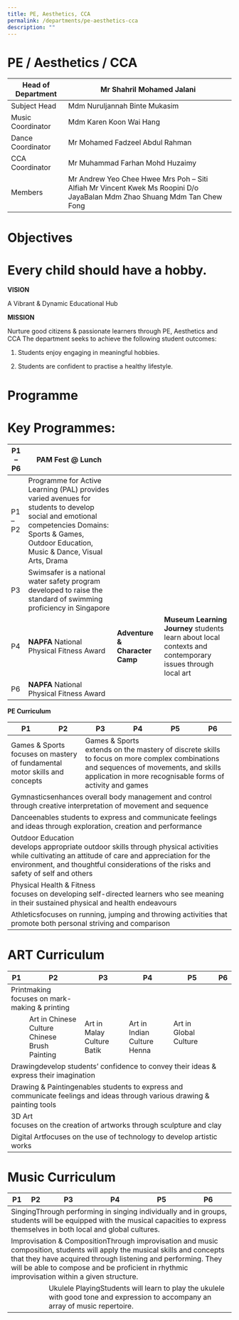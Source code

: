```yaml
---
title: PE, Aesthetics, CCA
permalink: /departments/pe-aesthetics-cca
description: ""
---
```

# PE / Aesthetics / CCA
| Head of Department | Mr Shahril Mohamed Jalani                                                                                                |
|--------------------|--------------------------------------------------------------------------------------------------------------------------|
| Subject Head       | Mdm Nuruljannah Binte Mukasim                                                                                            |
| Music Coordinator  | Mdm Karen Koon Wai Hang                                                                                                  |
| Dance Coordinator  | Mr Mohamed Fadzeel Abdul Rahman                                                                                          |
| CCA Coordinator    | Mr Muhammad Farhan Mohd Huzaimy                                                                                          |
| Members            | Mr Andrew Yeo Chee Hwee Mrs Poh – Siti Alfiah Mr Vincent Kwek Ms Roopini D/o JayaBalan Mdm Zhao Shuang Mdm Tan Chew Fong |

# Objectives
# Every child should have a hobby.

**VISION**

A Vibrant & Dynamic Educational Hub

**MISSION**

Nurture good citizens & passionate learners through PE, Aesthetics and CCA
The department seeks to achieve the following student outcomes:

1. Students enjoy engaging in meaningful hobbies.

2. Students are confident to practise a healthy lifestyle.


# Programme
# Key Programmes:

| P1 – P6 | **PAM Fest @ Lunch**                                                                                                                                                                                    |                            |                                                                                                       |
|---------|-----------------------------------------------------------------------------------------------------------------------------------------------------------------------------------------------------|----------------------------|-------------------------------------------------------------------------------------------------------|
| P1 – P2 | Programme for Active Learning (PAL) provides varied avenues for students to develop social and emotional competencies Domains: Sports & Games, Outdoor Education, Music & Dance, Visual Arts, Drama |                            |                                                                                                       |
| P3      | Swimsafer is a national water safety program developed to raise the standard of swimming proficiency in Singapore                                                                                   |                            |                                                                                                       |
| P4      | **NAPFA** National Physical Fitness Award                                                                                                                                                               | **Adventure & Character Camp** | **Museum Learning Journey** students learn about local contexts and contemporary issues through local art |
| P6      | **NAPFA** National Physical Fitness Award                                                                                                                                                               |                            |                                                                                                       |

**PE Curriculum**
<table><thead><tr><th>P1<br></th><th>P2<br></th><th>P3<br></th><th>P4<br></th><th>P5<br></th><th>P6<br></th></tr></thead><tbody><tr><td colspan="2">Games &amp; Sports<br>focuses on mastery of fundamental motor skills and concepts<br></td><td colspan="4">Games &amp; Sports <br>extends on the mastery of discrete skills to focus on more complex combinations and sequences of movements, and skills application in more recognisable forms of activity and games<br></td></tr><tr><td colspan="6">Gymnasticsenhances overall body management and control through creative interpretation of movement and sequence<br></td></tr><tr><td colspan="6">Danceenables students to express and communicate feelings and ideas through exploration, creation and performance<br></td></tr><tr><td colspan="6">Outdoor Education<br>develops appropriate outdoor skills through physical activities while cultivating an attitude of care and appreciation for the environment, and thoughtful considerations of the risks and safety of self and others<br></td></tr><tr><td colspan="6">Physical Health &amp; Fitness<br>focuses on developing self-directed learners who see meaning in their sustained physical and health endeavours<br></td></tr><tr><td colspan="6">Athleticsfocuses on running, jumping and throwing activities that promote both personal striving and comparison</td></tr></tbody></table>


# ART Curriculum

<table><thead><tr><th>P1</th><th>P2<br></th><th>P3<br></th><th>P4<br></th><th>P5<br></th><th>P6<br></th></tr></thead><tbody><tr><td colspan="2">Printmaking<br>focuses on mark-making &amp; printing<br></td><td colspan="4"></td></tr><tr><td></td><td>Art in Chinese Culture<br>Chinese Brush Painting<br></td><td>Art in Malay Culture<br>Batik<br></td><td>Art in Indian Culture<br>Henna<br></td><td>Art in Global Culture<br><br></td><td></td></tr><tr><td colspan="6">Drawingdevelop students’ confidence to convey their ideas &amp; express their imagination<br></td></tr><tr><td colspan="6">Drawing &amp; Paintingenables students to express and communicate feelings and ideas through various drawing &amp; painting tools<br></td></tr><tr><td colspan="6">3D Art<br>focuses on the creation of artworks through sculpture and clay<br></td></tr><tr><td colspan="6">Digital Artfocuses on the use of technology to develop artistic works</td></tr></tbody></table>

# Music Curriculum
<table><thead><tr><th>P1<br></th><th>P2<br></th><th>P3<br></th><th>P4<br></th><th>P5<br></th><th>P6<br></th></tr></thead><tbody><tr><td colspan="6">SingingThrough performing in singing individually and in groups, students will be equipped with the musical capacities to express themselves in both local and global cultures.<br></td></tr><tr><td colspan="6">Improvisation &amp; CompositionThrough improvisation and music composition, students will apply the musical skills and concepts that they have acquired through listening and performing. They will be able to compose and be proficient in rhythmic improvisation within a given structure.<br></td></tr><tr><td></td><td></td><td colspan="4">Ukulele PlayingStudents will learn to play the ukulele with good tone and expression to accompany an array of music repertoire.</td></tr></tbody></table>